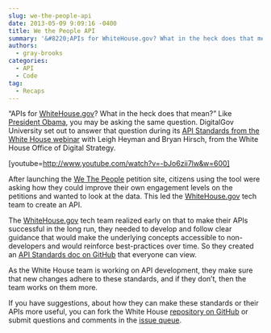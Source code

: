 ```yaml
---
slug: we-the-people-api
date: 2013-05-09 9:09:16 -0400
title: We the People API
summary: '&#8220;APIs for WhiteHouse.gov? What in the heck does that mean?&#8221; Like President Obama, you may be asking the same question. DigitalGov University set out to answer that question during its API Standards from the White House webinar with Leigh Heyman and Bryan Hirsch, from the White House Office of Digital Strategy. [youtube=http://www.youtube.com/watch?v=-bJo6zii7lw&w=600] After launching the We'
authors:
  - gray-brooks
categories:
  - API
  - Code
tag:
  - Recaps
---
```


&#8220;APIs for [WhiteHouse.gov](http://whitehouse.gov/)? What in the heck does that mean?&#8221; Like [President Obama](http://www.youtube.com/watch?list=UU5V8jrK77-8gsa9RL_taG9A&v=-bJo6zii7lw&feature=player_embedded#t=300s), you may be asking the same question. DigitalGov University set out to answer that question during its [API Standards from the White House webinar](https://s3.amazonaws.com/sitesusa/wp-content/uploads/sites/212/2014/01/api-standards-white-house.pdf) with Leigh Heyman and Bryan Hirsch, from the White House Office of Digital Strategy.

[youtube=http://www.youtube.com/watch?v=-bJo6zii7lw&w=600]
  
After launching the [We The People](https://petitions.whitehouse.gov/) petition site, citizens using the tool were asking how they could improve their own engagement levels on the petitions and wanted to look at the data. This led the [WhiteHouse.gov](http://whitehouse.gov/) tech team to create an API.

The [WhiteHouse.gov](http://whitehouse.gov/) tech team realized early on that to make their APIs successful in the long run, they needed to develop and follow clear guidance that would make the underlying concepts accessible to non-developers and would reinforce best-practices over time. So they created an [API Standards doc on GitHub](https://github.com/WhiteHouse/api-standards) that everyone can view.

As the White House team is working on API development, they make sure that new changes adhere to these standards, and if they don&#8217;t, then the team works on them more.

If you have suggestions, about how they can make these standards or their APIs more useful, you can fork the White House [repository on GitHub](https://github.com/WhiteHouse/api-standards) or submit questions and comments in the [issue queue](https://github.com/WhiteHouse/api-standards/issues).
